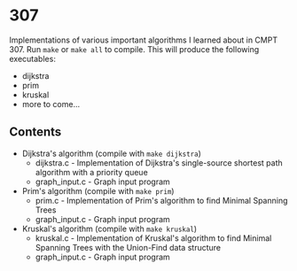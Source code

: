 # 307
Implementations of various important algorithms I learned about in CMPT 307.
Run `make` or `make all` to compile. This will produce the following executables:
* dijkstra
* prim
* kruskal
* more to come...

## Contents
* Dijkstra's algorithm (compile with `make dijkstra`)
  * dijkstra.c - Implementation of Dijkstra's single-source shortest path algorithm with a priority queue
  * graph_input.c - Graph input program
* Prim's algorithm (compile with `make prim`)
  * prim.c - Implementation of Prim's algorithm to find Minimal Spanning Trees
  * graph_input.c - Graph input program
* Kruskal's algorithm (compile with `make kruskal`)
  * kruskal.c - Implementation of Kruskal's algorithm to find Minimal Spanning Trees with the Union-Find data structure
  * graph_input.c - Graph input program
